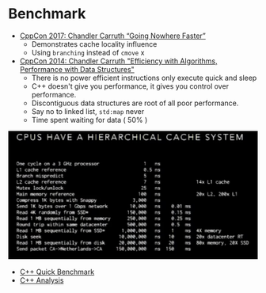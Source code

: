 # Benchmark

- [CppCon 2017: Chandler Carruth “Going Nowhere Faster”](https://www.youtube.com/watch?v=2EWejmkKlxs)
    - Demonstrates cache locality influence
    - Using `branching` instead of `cmove`
x
- [CppCon 2014: Chandler Carruth "Efficiency with Algorithms, Performance with Data Structures"](https://www.youtube.com/watch?v=fHNmRkzxHWs)
     - There is no power efficient instructions only execute quick and sleep
     - C++ doesn't give you performance, it gives you control over performance.
     - Discontiguous data structures are root of all poor performance.
     - Say no to linked list, `std:map` never
     - Time spent waiting for data ( 50% )
     
![](../images/Cache%20System.png)

- [C++ Quick Benchmark](https://quick-bench.com)
- [C++ Analysis](https://godbolt.org)